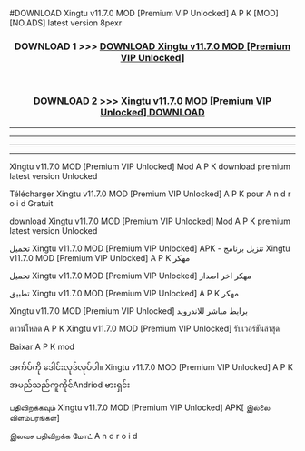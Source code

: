 #DOWNLOAD Xingtu v11.7.0 MOD [Premium VIP Unlocked] A P K [MOD] [NO.ADS] latest version 8pexr



<div align="center">

<h3>DOWNLOAD 1 >>> <a href="https://teeasianyam.web.app?sq=Xingtu v11.7.0 MOD [Premium VIP Unlocked]">DOWNLOAD Xingtu v11.7.0 MOD [Premium VIP Unlocked] </a></h3><br>

<h3>DOWNLOAD 2 >>> <a href="https://teeasianyam.web.app?sq=Xingtu v11.7.0 MOD [Premium VIP Unlocked] ">Xingtu v11.7.0 MOD [Premium VIP Unlocked]  DOWNLOAD </a></h3>

</div>


----------------------------------------------------------

----------------------------------------------------------

----------------------------------------------------------

----------------------------------------------------------


Xingtu v11.7.0 MOD [Premium VIP Unlocked]  Mod A P K download premium latest version Unlocked

Télécharger Xingtu v11.7.0 MOD [Premium VIP Unlocked]  A P K pour A n d r o i d Gratuit

download Xingtu v11.7.0 MOD [Premium VIP Unlocked]  Mod A P K premium latest version Unlocked

تحميل Xingtu v11.7.0 MOD [Premium VIP Unlocked]  APK - تنزيل برنامج Xingtu v11.7.0 MOD [Premium VIP Unlocked]  A P K مهكر

تحميل Xingtu v11.7.0 MOD [Premium VIP Unlocked]  مهكر اخر اصدار

تطبيق Xingtu v11.7.0 MOD [Premium VIP Unlocked]  A P K مهكر

Xingtu v11.7.0 MOD [Premium VIP Unlocked]  برابط مباشر للاندرويد

ดาวน์โหลด A P K Xingtu v11.7.0 MOD [Premium VIP Unlocked]  รับเวอร์ชันล่าสุด

Baixar A P K mod

အက်ပ်ကို ဒေါင်းလုဒ်လုပ်ပါ။ Xingtu v11.7.0 MOD [Premium VIP Unlocked]  A P K အမည်သည်ကူကိုင်Andriod ဗားရှင်း

பதிவிறக்கவும் Xingtu v11.7.0 MOD [Premium VIP Unlocked]  APK[ இல்லை விளம்பரங்கள்] 
 
இலவச பதிவிறக்க மோட் A n d r o i d



